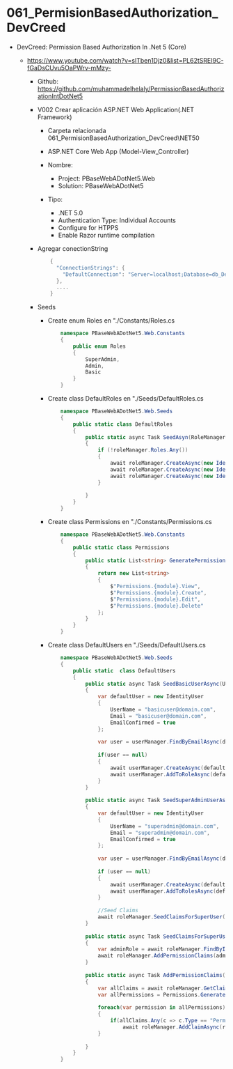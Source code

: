 # 061_PermisionBasedAuthorization_DevCreed

- DevCreed: Permission Based Authorization In .Net 5 (Core) 
	- https://www.youtube.com/watch?v=slTben1Djz0&list=PL62tSREI9C-fGaDsCUvu5OaPWrv-mMzy-
	
		- Github: https://github.com/muhammadelhelaly/PermissionBasedAuthorizationIntDotNet5
		- V002 Crear aplicación ASP.NET Web Application(.NET Framework)
			- Carpeta relacionada 
				061_PermisionBasedAuthorization_DevCreed\NET50
				
			- ASP.NET Core Web App (Model-View_Controller)
			- Nombre:
				- Project: PBaseWebADotNet5.Web
				- Solution: PBaseWebADotNet5
			- Tipo:
				- .NET 5.0
				- Authentication Type: Individual Accounts
				- Configure for HTPPS
				- Enable Razor runtime compilation
				
		- Agregar conectionString
			```cs
				{
				  "ConnectionStrings": {
					"DefaultConnection": "Server=localhost;Database=db_DebCreed;User ID=sa;Password=123456;MultipleActiveResultSets=true",
				  },
				  ....
				}
			```
		- Seeds
			- Create enum Roles en "./Constants/Roles.cs
				```cs
					namespace PBaseWebADotNet5.Web.Constants
					{
						public enum Roles
						{
							SuperAdmin,
							Admin,
							Basic
						}
					}
				```
			- Create class  DefaultRoles en "./Seeds/DefaultRoles.cs
				```cs
					namespace PBaseWebADotNet5.Web.Seeds
					{
						public static class DefaultRoles
						{
							public static async Task SeedAsyn(RoleManager<IdentityRole> roleManager)
							{
								if (!roleManager.Roles.Any())
								{
									await roleManager.CreateAsync(new IdentityRole(Roles.SuperAdmin.ToString()));
									await roleManager.CreateAsync(new IdentityRole(Roles.Admin.ToString()));
									await roleManager.CreateAsync(new IdentityRole(Roles.Basic.ToString()));
								}
								
							}
						}
					}
				```
			- Create class Permissions en "./Constants/Permissions.cs
				```cs
					namespace PBaseWebADotNet5.Web.Constants
					{
						public static class Permissions
						{
							public static List<string> GeneratePermissionList(string module)
							{
								return new List<string>
								{
									$"Permissions.{module}.View",
									$"Permissions.{module}.Create",
									$"Permissions.{module}.Edit",
									$"Permissions.{module}.Delete"
								};
							}
						}
					}
				```
				
			- Create class  DefaultUsers en "./Seeds/DefaultUsers.cs
				```cs
					namespace PBaseWebADotNet5.Web.Seeds
					{
						public static  class DefaultUsers
						{
							public static async Task SeedBasicUserAsync(UserManager<IdentityUser> userManager)
							{
								var defaultUser = new IdentityUser
								{
									UserName = "basicuser@domain.com",
									Email = "basicuser@domain.com",
									EmailConfirmed = true
								};
					
								var user = userManager.FindByEmailAsync(defaultUser.Email);
					
								if(user == null)
								{
									await userManager.CreateAsync(defaultUser, "Aa123456!");
									await userManager.AddToRoleAsync(defaultUser, Roles.Basic.ToString());
								}
							}
					
							public static async Task SeedSuperAdminUserAsync(UserManager<IdentityUser> userManager, RoleManager<IdentityRole> roleManager)
							{
								var defaultUser = new IdentityUser
								{
									UserName = "superadmin@domain.com",
									Email = "superadmin@domain.com",
									EmailConfirmed = true
								};
					
								var user = userManager.FindByEmailAsync(defaultUser.Email);
					
								if (user == null)
								{
									await userManager.CreateAsync(defaultUser, "Aa123456!");
									await userManager.AddToRolesAsync(defaultUser, new List<string> { Roles.Basic.ToString(), Roles.Admin.ToString(), Roles.SuperAdmin.ToString() });
								}
					
								//Seed Claims
								await roleManager.SeedClaimsForSuperUser();
							}
					
							public static async Task SeedClaimsForSuperUser(this RoleManager<IdentityRole> roleManager)
							{
								var adminRole = await roleManager.FindByIdAsync(Roles.SuperAdmin.ToString());
								await roleManager.AddPermissionClaims(adminRole, "Products");
							}
					
							public static async Task AddPermissionClaims(this RoleManager<IdentityRole> roleManager, IdentityRole role, string module)
							{
								var allClaims = await roleManager.GetClaimsAsync(role);
								var allPermissions = Permissions.GeneratePermissionList(module);
					
								foreach(var permission in allPermissions)
								{
									if(allClaims.Any(c => c.Type == "Permission" && c.Value == permission))
										await roleManager.AddClaimAsync(role, new Claim("Permission", permission));
								}
					
							}
						}
					}
				```